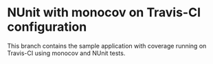 NUnit with monocov on Travis-CI configuration
==================

This branch contains the sample application with coverage running on Travis-CI using monocov and NUnit tests.